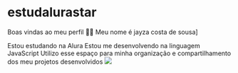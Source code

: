 # estudalurastar
Boas vindas ao meu perfil 💙💙
Meu nome é jayza costa de sousa]

Estou estudando na Alura
Estou me desenvolvendo na linguagem JavaScript
Utilizo esse espaço para minha organização e compartilhamento dos meu projetos desenvolvidos
![](link)
